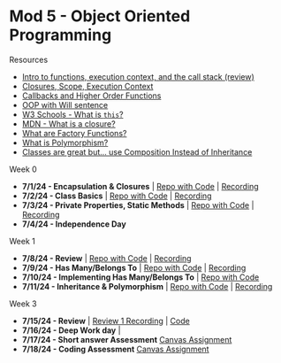# Mod 5 - Object Oriented Programming

Resources

- [Intro to functions, execution context, and the call stack (review)](https://www.youtube.com/watch?v=exrc_rLj5iw&ab_channel=Codesmith)
- [Closures, Scope, Execution Context](https://www.youtube.com/watch?v=XTAzsODSCsM&ab_channel=Codesmith)
- [Callbacks and Higher Order Functions](https://www.youtube.com/watch?v=viQz4nUUnpw&ab_channel=Codesmith)
- [OOP with Will sentence](https://www.youtube.com/watch?v=aAAS9cEuFYI&ab_channel=Codesmith)
- [W3 Schools - What is `this`?](https://www.w3schools.com/js/js_this.asp)
- [MDN - What is a closure?](https://developer.mozilla.org/en-US/docs/Web/JavaScript/Closures)
- [What are Factory Functions?](https://www.javascripttutorial.net/javascript-factory-functions/)
- [What is Polymorphism?](https://www.youtube.com/watch?v=YkhLw5tYR6c&ab_channel=dcode)
- [Classes are great but... use Composition Instead of Inheritance](https://www.youtube.com/watch?v=nnwD5Lwwqdo)

Week 0

- **7/1/24 - Encapsulation & Closures** | [Repo with Code](https://github.com/Gonzalomarcylabschool/5-0-0-encapsulation-factories-closure-s24) | [Recording](https://us02web.zoom.us/rec/share/bMSL1U--7ff_q3KkF7sdYac2bDL42IzwKSbHKNscj2l7fyMEzjAmx1dSJp429b4i.o3AYovnQQuU7wneZ)
- **7/2/24 - Class Basics** | [Repo with Code](https://github.com/The-Marcy-Lab-School/5-0-1-classes-f23) | [Recording](https://us02web.zoom.us/rec/share/XXksi2YQ7YVBnI09VsiWSILHaVaXHvY4oqhurRvg8sC2202fwUMs4NHh3Cqkc-IT.oPjFOWk5aBQ58PwS)
- **7/3/24 - Private Properties, Static Methods** | [Repo with Code](https://github.com/Gonzalomarcylabschool/5-0-2-private-properties-static-methods-s24) | [Recording](https://youtu.be/2CjQjFLbZBk)
- **7/4/24 - Independence Day**

Week 1

- **7/8/24 - Review** | [Repo with Code](https://github.com/Gonzalomarcylabschool/5-1-0-oop-review) | [Recording](https://us02web.zoom.us/rec/share/PaDWbaWaFZqgCfQtBGlPMA4IYYW9G3_V8KTkYXfGGdLN__FB_H6rnWYVdoTRc7A2.1OlAByApCTedRAtG?startTime=1720450201000)
- **7/9/24 - Has Many/Belongs To** | [Repo with Code](https://github.com/Gonzalomarcylabschool/5-1-1-has-many-belongs-to-s24) | [Recording](https://youtu.be/994yn_IKogQ)
- **7/10/24 - Implementing Has Many/Belongs To** | [Repo with Code](https://github.com/The-Marcy-Lab-School/5-1-1-has-many-belongs-to-front-end)
- **7/11/24 - Inheritance & Polymorphism** | [Repo with Code](https://github.com/Gonzalomarcylabschool/5-1-3-inheritance-and-polymorphism) | [Recording](https://youtu.be/b9d4QTS3dDw)

Week 3

- **7/15/24 - Review** | [Review 1 Recording](https://us02web.zoom.us/rec/share/9KXZsclfsuiqKYg2nS24bf0dsKZV41bXnBeYMlRep3HbOklZQ-XjE3nM7zahTNRk.fcdiOAt_gG_9gBE7Y) | [Code](https://github.com/The-Marcy-Lab-School/mod-5-study-guide)
- **7/16/24 - Deep Work day** |
- **7/17/24 - Short answer Assessment** [Canvas Assignment](https://canvas.instructure.com/courses/8631897/assignments/47994819?module_item_id=112652346)
- **7/18/24 - Coding Assessment** [Canvas Assignment](https://canvas.instructure.com/courses/8631897/assignments/47994819?module_item_id=112652346)